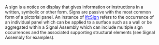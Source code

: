 A sign is a notice on display that gives information or instructions in a written, symbolic or other form. Signs are passive with the most common form of a pictorial panel. An instance of [<font color="#0000ff"><u>IfcSign</u></font>]($element://{4BE0513F-EDAF-4911-92C7-421EA6CD62A3}) refers to the occurrence of an individual panel which can be applied to a surface such as a wall or be aggregated within a Signal Assembly which can include multiple sign occurrences and the associated supporting structural elements (see Signal Assembly for examples).
